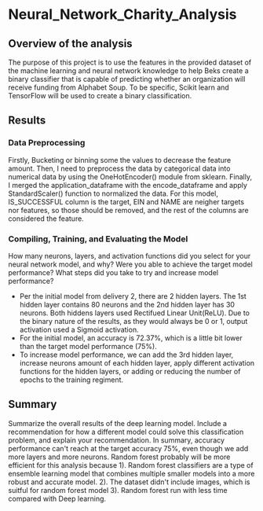 # Neural_Network_Charity_Analysis
## Overview of the analysis
The purpose of this project is to use the features in the provided dataset of the machine learning and neural network knowledge to help Beks create a binary classifier that is capable of predicting whether an organization will receive funding from Alphabet Soup. To be specific, Scikit learn and TensorFlow will be used to create a binary classification. 

## Results

### Data Preprocessing
Firstly, Bucketing or binning some the values to decrease the feature amount. Then, I need to preprocess the data by categorical data into numerical data by using the OneHotEncoder() module from sklearn. Finally, I merged the application_dataframe with the encode_dataframe and apply StandardScaler() function to normalized the data.
For this model, IS_SUCCESSFUL column is the target, EIN and NAME are neigher targets nor features, so those should be removed, and the rest of the columns are considered the feature. 

### Compiling, Training, and Evaluating the Model
How many neurons, layers, and activation functions did you select for your neural network model, and why?
Were you able to achieve the target model performance?
What steps did you take to try and increase model performance?
- Per the initial model from delivery 2, there are 2 hidden layers. The 1st hidden layer contains 80 neurons and the 2nd hidden layer has 30 neurons. Both hiddens layers used Rectifued Linear Unit(ReLU). Due to the binary nature of the results, as they would always be 0 or 1, output activation used a Sigmoid activation.
- For the initial model, an accuracy is 72.37%, which is a little bit lower than the target model performance (75%).
- To increase model performance, we can add the 3rd hidden layer, increase neurons amount of each hidden layer, apply different activation functions for the hidden layers, or adding or reducing the number of epochs to the training regiment.


## Summary
Summarize the overall results of the deep learning model. Include a recommendation for how a different model could solve this classification problem, and explain your recommendation.
In summary, accuracy performance can't reach at the target accuracy 75%, even though we add more layers and more neurons. Random forest probably will be more efficient for this analysis because 1).  Random forest classifiers are a type of ensemble learning model that combines multiple smaller models into a more robust and accurate model. 2). The dataset didn't include images, which is suitful for random forest model 3). Random forest run with less time compared with Deep learning.
